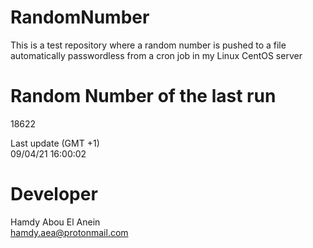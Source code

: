 # RandomNumber    
This is a test repository where a random number is pushed to a file automatically passwordless from a cron job in my Linux CentOS server    
# Random Number of the last run   
18622
      
Last update (GMT +1)    
09/04/21 16:00:02
# Developer    
Hamdy Abou El Anein   
hamdy.aea@protonmail.com
